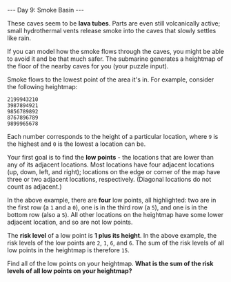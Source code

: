 --- Day 9: Smoke Basin ---

These caves seem to be **lava tubes**. Parts are even still volcanically active; small hydrothermal vents release smoke into the caves that slowly settles like rain.

If you can model how the smoke flows through the caves, you might be able to avoid it and be that much safer. The submarine generates a heightmap of the floor of the nearby caves for you (your puzzle input).

Smoke flows to the lowest point of the area it's in. For example, consider the following heightmap:

```
2199943210
3987894921
9856789892
8767896789
9899965678
```

Each number corresponds to the height of a particular location, where `9` is the highest and `0` is the lowest a location can be.

Your first goal is to find the **low points** - the locations that are lower than any of its adjacent locations. Most locations have four adjacent locations (up, down, left, and right); locations on the edge or corner of the map have three or two adjacent locations, respectively. (Diagonal locations do not count as adjacent.)

In the above example, there are **four** low points, all highlighted: two are in the first row (a `1` and a `0`), one is in the third row (a `5`), and one is in the bottom row (also a `5`). All other locations on the heightmap have some lower adjacent location, and so are not low points.

The **risk level** of a low point is **1 plus its height**. In the above example, the risk levels of the low points are `2`, `1`, `6`, and `6`. The sum of the risk levels of all low points in the heightmap is therefore `15`.

Find all of the low points on your heightmap. **What is the sum of the risk levels of all low points on your heightmap?**
